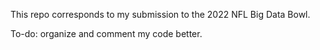 This repo corresponds to my submission to the 2022 NFL Big Data Bowl.

To-do: organize and comment my code better.
